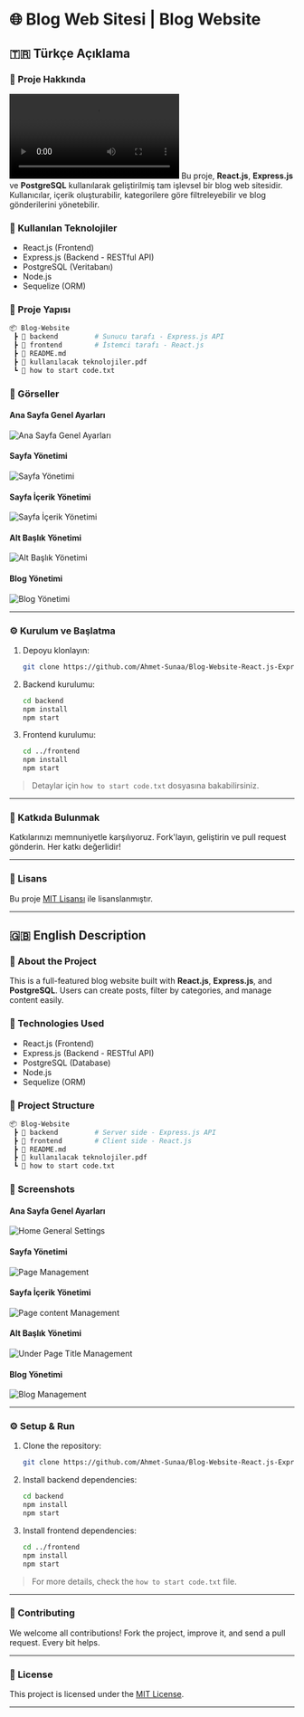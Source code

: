 # 🌐 Blog Web Sitesi | Blog Website

## 🇹🇷 Türkçe Açıklama

### 📌 Proje Hakkında
![Web Site Tanıtım Vieosu](./Blog-sitesi-tanıtım-videosu.mp4)
Bu proje, **React.js**, **Express.js** ve **PostgreSQL** kullanılarak geliştirilmiş tam işlevsel bir blog web sitesidir. Kullanıcılar, içerik oluşturabilir, kategorilere göre filtreleyebilir ve blog gönderilerini yönetebilir.

### 🧰 Kullanılan Teknolojiler

- React.js (Frontend)
- Express.js (Backend - RESTful API)
- PostgreSQL (Veritabanı)
- Node.js
- Sequelize (ORM)

### 📂 Proje Yapısı

```bash
📦 Blog-Website
 ┣ 📁 backend         # Sunucu tarafı - Express.js API
 ┣ 📁 frontend        # İstemci tarafı - React.js
 ┣ 📄 README.md
 ┣ 📄 kullanılacak teknolojiler.pdf
 ┗ 📄 how to start code.txt
```

### 📸 Görseller

#### Ana Sayfa Genel Ayarları
![Ana Sayfa Genel Ayarları](./screenshots/homepage.png)

#### Sayfa Yönetimi
![Sayfa Yönetimi](./screenshots/post-detail.png)

#### Sayfa İçerik Yönetimi
![Sayfa İçerik Yönetimi](./screenshots/homepage.png)

#### Alt Başlık Yönetimi
![Alt Başlık Yönetimi](./screenshots/post-detail.png)

#### Blog Yönetimi
![Blog Yönetimi](./screenshots/post-detail.png)

---

### ⚙️ Kurulum ve Başlatma

1. Depoyu klonlayın:
   ```bash
   git clone https://github.com/Ahmet-Sunaa/Blog-Website-React.js-Express.js-PostgreSQL.git
   ```

2. Backend kurulumu:
   ```bash
   cd backend
   npm install
   npm start
   ```

3. Frontend kurulumu:
   ```bash
   cd ../frontend
   npm install
   npm start
   ```

> Detaylar için `how to start code.txt` dosyasına bakabilirsiniz.

---

### 🤝 Katkıda Bulunmak

Katkılarınızı memnuniyetle karşılıyoruz. Fork'layın, geliştirin ve pull request gönderin. Her katkı değerlidir!

---

### 📄 Lisans

Bu proje [MIT Lisansı](LICENSE) ile lisanslanmıştır.

---

## 🇬🇧 English Description

### 📌 About the Project

This is a full-featured blog website built with **React.js**, **Express.js**, and **PostgreSQL**. Users can create posts, filter by categories, and manage content easily.

### 🧰 Technologies Used

- React.js (Frontend)
- Express.js (Backend - RESTful API)
- PostgreSQL (Database)
- Node.js
- Sequelize (ORM)

### 📂 Project Structure

```bash
📦 Blog-Website
 ┣ 📁 backend         # Server side - Express.js API
 ┣ 📁 frontend        # Client side - React.js
 ┣ 📄 README.md
 ┣ 📄 kullanılacak teknolojiler.pdf
 ┗ 📄 how to start code.txt
```

### 📸 Screenshots


#### Ana Sayfa Genel Ayarları
![Home General Settings](./screenshots/homepage.png)

#### Sayfa Yönetimi
![Page Management](./screenshots/post-detail.png)

#### Sayfa İçerik Yönetimi
![Page content Management](./screenshots/homepage.png)

#### Alt Başlık Yönetimi
![Under Page Title Management](./screenshots/post-detail.png)

#### Blog Yönetimi
![Blog Management](./screenshots/post-detail.png)

---

### ⚙️ Setup & Run

1. Clone the repository:
   ```bash
   git clone https://github.com/Ahmet-Sunaa/Blog-Website-React.js-Express.js-PostgreSQL.git
   ```

2. Install backend dependencies:
   ```bash
   cd backend
   npm install
   npm start
   ```

3. Install frontend dependencies:
   ```bash
   cd ../frontend
   npm install
   npm start
   ```

> For more details, check the `how to start code.txt` file.

---

### 🤝 Contributing

We welcome all contributions! Fork the project, improve it, and send a pull request. Every bit helps.

---

### 📄 License

This project is licensed under the [MIT License](LICENSE).

---
